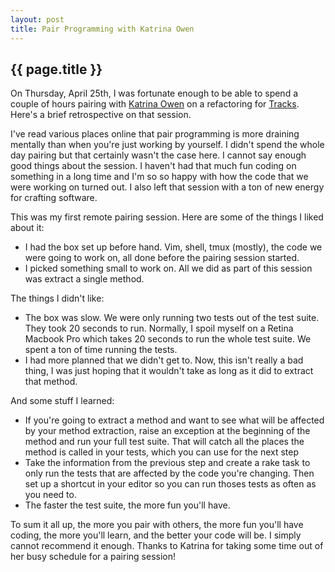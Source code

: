 ```yaml
---
layout: post
title: Pair Programming with Katrina Owen
---
```

## {{ page.title }}

On Thursday, April 25th, I was fortunate enough to be able to spend a
couple of hours pairing with [Katrina Owen](http://github.com/kytrinyx)
on a refactoring for [Tracks](http://getontracks.org). Here's a brief
retrospective on that session.

I've read various places online that pair programming is more draining
mentally than when you're just working by yourself. I didn't spend the
whole day pairing but that certainly wasn't the case here. I cannot say
enough good things about the session. I haven't had that much fun coding
on something in a long time and I'm so so happy with how the code that
we were working on turned out. I also left that session with a ton of
new energy for crafting software.

This was my first remote pairing session. Here are some of the things I
liked about it:

 - I had the box set up before hand. Vim, shell, tmux (mostly), the code
   we were going to work on, all done before the pairing session
   started.
 - I picked something small to work on. All we did as part of this
   session was extract a single method.

The things I didn't like:

 - The box was slow. We were only running two tests out of the test
   suite. They took 20 seconds to run. Normally, I spoil myself on a
   Retina Macbook Pro which takes 20 seconds to run the whole test
   suite. We spent a ton of time running the tests.
 - I had more planned that we didn't get to. Now, this isn't really a
   bad thing, I was just hoping that it wouldn't take as long as it did
   to extract that method.

And some stuff I learned:

 - If you're going to extract a method and want to see what will be
   affected by your method extraction, raise an exception at the
   beginning of the method and run your full test suite. That will catch
   all the places the method is called in your tests, which you can use
   for the next step
 - Take the information from the previous step and create a rake task to
   only run the tests that are affected by the code you're changing.
   Then set up a shortcut in your editor so you can run thoses tests as
   often as you need to.
 - The faster the test suite, the more fun you'll have.

To sum it all up, the more you pair with others, the more fun you'll
have coding, the more you'll learn, and the better your code will be. I
simply cannot recommend it enough. Thanks to Katrina for taking some
time out of her busy schedule for a pairing session!

